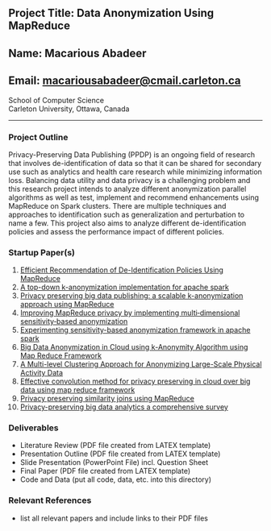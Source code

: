 ## Project Title: Data Anonymization Using MapReduce
## Name: Macarious Abadeer
## Email: macariousabadeer@cmail.carleton.ca
School of Computer Science  
Carleton University, Ottawa, Canada

---

### Project Outline
Privacy-Preserving Data Publishing (PPDP) is an ongoing field of research that involves de-identification of data so that it can be shared for secondary use such as analytics and health care research while minimizing information loss. Balancing data utility and data privacy is a challenging problem and this  research project intends to analyze different anonymization parallel algorithms as well as test, implement and recommend enhancements using MapReduce on Spark clusters. There are multiple techniques and approaches to identification such as generalization and perturbation to name a few. This project also aims to analyze different de-identification policies and assess the performance impact of different policies.

### Startup Paper(s)
1. [Efficient Recommendation of De-Identification Policies Using MapReduce](https://ieeexplore-ieee-org.proxy.library.carleton.ca/stamp/stamp.jsp?tp=&arnumber=7891944)
1. [A top-down k-anonymization implementation for apache spark](https://ieeexplore-ieee-org.proxy.library.carleton.ca/stamp/stamp.jsp?tp=&arnumber=8258492)
1. [Privacy preserving big data publishing: a scalable k-anonymization approach using MapReduce](https://ieeexplore.ieee.org/stamp/stamp.jsp?tp=&arnumber=8048769)
1. [Improving MapReduce privacy by implementing multi‐dimensional sensitivity‐based anonymization](https://journalofbigdata.springeropen.com/track/pdf/10.1186/s40537-017-0104-5)
1. [Experimenting sensitivity-based anonymization framework in apache spark](https://journalofbigdata.springeropen.com/articles/10.1186/s40537-018-0149-0)
1. [Big Data Anonymization in Cloud using k-Anonymity Algorithm using Map Reduce Framework](http://ijsrcseit.com/paper/CSEIT19516.pdf)
1. [A Multi-level Clustering Approach for Anonymizing Large-Scale Physical Activity Data](https://arxiv.org/pdf/1908.07976.pdf)
1. [Effective convolution method for privacy preserving in cloud over big data using map reduce framework](https://ieeexplore-ieee-org.proxy.library.carleton.ca/stamp/stamp.jsp?tp=&arnumber=8737064)
1. [Privacy preserving similarity joins using MapReduce](https://www-sciencedirect-com.proxy.library.carleton.ca/science/article/pii/S0020025519302300)
1. [Privacy-preserving big data analytics a comprehensive survey](https://www-sciencedirect-com.proxy.library.carleton.ca/science/article/pii/S0743731519300589)

### Deliverables
* Literature Review (PDF file created from LATEX template)  
* Presentation Outline (PDF file created from LATEX template)  
* Slide Presentation (PowerPoint File) incl. Question Sheet  
* Final Paper (PDF file created from LATEX template)  
* Code and Data (put all code, data, etc. into this directory)  

### Relevant References
* list all relevant papers and include links to their PDF files
